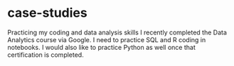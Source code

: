 # case-studies
Practicing my coding and data analysis skills
I recently completed the Data Analytics course via Google. I need to practice SQL and R coding in notebooks. I would also like to practice Python as well once that certification is completed.
